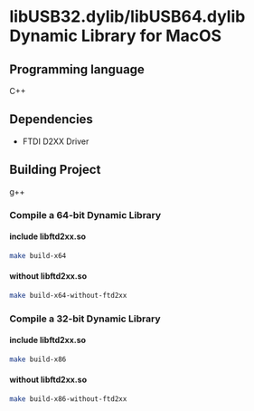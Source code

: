 # libUSB32.dylib/libUSB64.dylib Dynamic Library for MacOS

## Programming language
C++

## Dependencies
- FTDI D2XX Driver

## Building Project
g++

### Compile a 64-bit Dynamic Library 

#### include libftd2xx.so
```bash
make build-x64
```

#### without libftd2xx.so
```bash
make build-x64-without-ftd2xx
```

### Compile a 32-bit Dynamic Library 

#### include libftd2xx.so
```bash
make build-x86
```

#### without libftd2xx.so
```bash
make build-x86-without-ftd2xx
```
